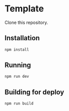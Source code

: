 # Template

Clone this repository.

## Installation

```sh
npm install
```

## Running

```sh
npm run dev
```

## Building for deploy

```sh
npm run build
```